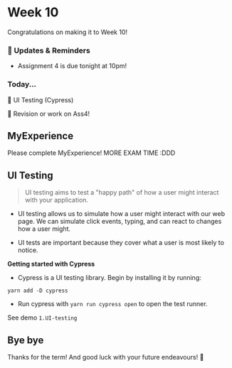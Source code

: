 # Week 10

Congratulations on making it to Week 10!

### 📢 Updates & Reminders

- Assignment 4 is due tonight at 10pm!

### Today...

💈 UI Testing (Cypress)

🎉 Revision or work on Ass4!

## MyExperience

Please complete MyExperience! MORE EXAM TIME :DDD

## UI Testing

> UI testing aims to test a "happy path" of how a user might interact with your application.

- UI testing allows us to simulate how a user might interact with
  our web page. We can simulate click events, typing, and can
  react to changes how a user might.

- UI tests are important because they cover what a user is most
  likely to notice.

**Getting started with Cypress**

- Cypress is a UI testing library. Begin by installing it by running:

`yarn add -D cypress`

- Run cypress with `yarn run cypress open` to open the test runner.

See demo `1.UI-testing`

## Bye bye

Thanks for the term! And good luck with your future endeavours! 🥳
